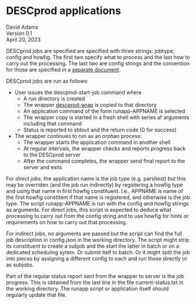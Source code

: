 # DESCprod applications

David Adams  
Version 0.1  
April 20, 2023

DESCprod jobs are specified are specified with three strings: jobtype,
config and howfig.
The first two specify what to process and the last how to carry out the processing.
The last two are config strings and the convention for those are specified in
a [separate document](doc/configs.md).


DESCprod jobs are run as follows:
* User issues the descprod-start-job command where
  * A run directory is created
  * The wrapper [descprod-wrap](descprod/desprod-wrap) is copied to that directory
  * An application command of the form runapp-APPNAME is selected
  * The wrapper copy is started in a fresh shell with series af arguments including that command
  * Status is reported to stdout and the return code (0 for success)
* The wrapper continues to run as an orphan process:
  * The wrapper starts the application command in another shell
  * At regular intervals, the wrapper checks and reports progress back to the DESCprod server
  * After the command completes, the wrapper send final report to the server and exits

For *direct jobs*, the application name is the job type (e.g. parsltest) but this may be overriden
(and the job run indirectly) by registering a howfig type and using that name in first howfig constituent.
I.e., APPNAME is name of the first howfig constitent if that name is registered, and otherwise is the job type.
The script runapp-APPNAME is run with the config and howfig strings as arguments.
For direct jobs, this script is expected to deduce what processing to carry out from the config string and to use
howfig for hints or requirements on how to carry out that processing.

For indirect jobs, no arguments are passed but the script can find the full job description in config.json
in the working directory.
The script might strip its constituent to create a subjob and the start the latter in batch or on a
dedicated scheduling sytem. Or submit itelf to batch.
Or it might split the job into pieces by assigning a different config to each and run those
directly or as subjobs.

Part of the regular status report sent from the wrapper to server is the job progress.
This is obtained from the last line in the file current-status.txt in the working directory.
The runapp script or application itself should regularly update that file.
